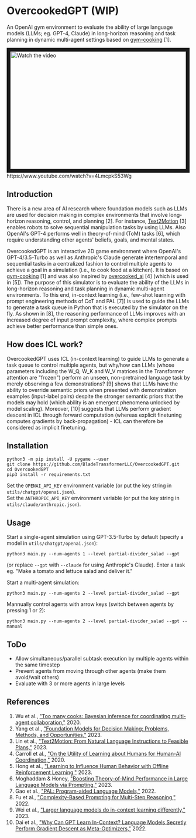 # OvercookedGPT (WIP)
An OpenAI gym environment to evaluate the ability of large language models (LLMs; eg. GPT-4, Claude) in long-horizon reasoning and task planning in dynamic multi-agent settings based on [gym-cooking](https://github.com/rosewang2008/gym-cooking) [1].

<a href="https://www.youtube.com/watch?v=4LmcpkS53Wg" target="_blank">
 <img src="http://img.youtube.com/vi/4LmcpkS53Wg/hqdefault.jpg" alt="Watch the video" width="480" height="320" border="10" />
</a>
<br />
https://www.youtube.com/watch?v=4LmcpkS53Wg

## Introduction
There is a new area of AI research where foundation models such as LLMs are used for decision making in complex environments that involve long-horizon reasoning, control, and planning [2]. For instance, [Text2Motion](https://sites.google.com/stanford.edu/text2motion) [3] enables robots to solve sequential manipulation tasks by using LLMs. Also OpenAI's GPT-4 performs well in theory-of-mind (ToM) tasks [6], which require understanding other agents' beliefs, goals, and mental states.

OvercookedGPT is an interactive 2D game environment where OpenAI's GPT-4/3.5-Turbo as well as Anthropic's Claude generate intertemporal and sequential tasks in a centralized fashion to control multiple agents to achieve a goal in a simulation (i.e., to cook food at a kitchen). It is based on [gym-cooking](https://github.com/rosewang2008/gym-cooking) [1] and was also inspired by [overcooked_ai](https://github.com/HumanCompatibleAI/overcooked_ai) [4] (which is used in [5]). The purpose of this simulator is to evaluate the ability of the LLMs in long-horizon reasoning and task planning in dynamic multi-agent environments. To this end, in-context learning (i.e., few-shot learning with prompt engineering methods of CoT and PAL [7]) is used to guide the LLMs to generate a task queue in Python that is executed by the simulator on the fly. As shown in [8], the reasoning performance of LLMs improves with an increased degree of input prompt complexity, where complex prompts achieve better performance than simple ones.

## How does ICL work?
OvercookedGPT uses ICL (in-context learning) to guide LLMs to generate a task queue to control multiple agents, but why/how can LLMs (whose parameters including the W_Q, W_K and W_V matrices in the Transformer attention are "frozen") perform an unseen, non-pretrained language task by merely observing a few demonstrations? [9] shows that LLMs have the ability to override semantic priors when presented with demonstration examples (input-label pairs) despite the stronger semantic priors that the models may hold (which ability is an emergent phenomena unlocked by model scaling). Moreover, [10] suggests that LLMs perform gradient descent in ICL through forward computation (whereas explicit finetuning computes gradients by back-propagation) - ICL can therefore be considered as implicit finetuning. 

## Installation
```
python3 -m pip install -U pygame --user
git clone https://github.com/BladeTransformerLLC/OvercookedGPT.git
cd OvercookedGPT
pip3 install -r requirements.txt
```

Set the `OPENAI_API_KEY` environment variable (or put the key string in `utils/chatgpt/openai.json`).
<br />
Set the `ANTHROPIC_API_KEY` environment variable (or put the key string in `utils/claude/anthropic.json`).

## Usage
Start a single-agent simulation using GPT-3.5-Turbo by default (specify a model in `utils/chatgpt/openai.json`):
```
python3 main.py --num-agents 1 --level partial-divider_salad --gpt
```
(or replace `--gpt` with `--claude` for using Anthropic's Claude). Enter a task eg. "Make a tomato and lettuce salad and deliver it."

Start a multi-agent simulation:
```
python3 main.py --num-agents 2 --level partial-divider_salad --gpt
```

Mannually control agents with arrow keys (switch between agents by pressing 1 or 2):
```
python3 main.py --num-agents 2 --level partial-divider_salad --gpt --manual
```

## ToDo
- Allow simultaneous/parallel subtask execution by multiple agents within the same timestep
- Prevent agents from moving through other agents (make them avoid/wait others)
- Evaluate with 3 or more agents in large levels

## References
1. Wu et al., ["Too many cooks: Bayesian inference for coordinating multi-agent collaboration,"](https://arxiv.org/abs/2003.11778) 2020.
2. Yang et al., ["Foundation Models for Decision Making: Problems, Methods, and Opportunities,"](https://arxiv.org/abs/2303.04129) 2023.
3. Lin et al., ["Text2Motion: From Natural Language Instructions to Feasible Plans,"](https://arxiv.org/abs/2303.12153) 2023.
4. Carroll et al., ["On the Utility of Learning about Humans for Human-AI Coordination,"](https://arxiv.org/abs/1910.05789) 2020.
5. Hong et al., ["Learning to Influence Human Behavior with Offline Reinforcement Learning,"](https://arxiv.org/abs/2303.02265) 2023.
6. Moghaddam & Honey, ["Boosting Theory-of-Mind Performance in Large Language Models via Prompting,"](https://arxiv.org/abs/2304.11490) 2023.
7. Gao et al., ["PAL: Program-aided Language Models,"](https://arxiv.org/abs/2211.10435) 2022.
8. Fu et al., ["Complexity-Based Prompting for Multi-Step Reasoning,"](https://arxiv.org/abs/2210.00720) 2022.
9. Wei et al., ["Larger language models do in-context learning differently,"](https://arxiv.org/abs/2303.03846) 2023.
10. Dai et al., ["Why Can GPT Learn In-Context? Language Models Secretly Perform Gradient Descent as Meta-Optimizers,"](https://arxiv.org/abs/2212.10559) 2022.

